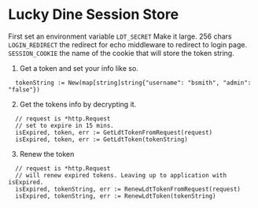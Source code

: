 # Lucky Dine Session Store

First set an environment variable `LDT_SECRET` Make it large. 256 chars
`LOGIN_REDIRECT` the redirect for echo middleware to redirect to login page.
`SESSION_COOKIE` the name of the cookie that will store the token string.

1. Get a token and set your info like so.
```golang
  tokenString := New(map[string]string{"username": "bsmith", "admin": "false"})
```
2. Get the tokens info by decrypting it.
```golang
  // request is *http.Request
  // set to expire in 15 mins.
  isExpired, token, err := GetLdtTokenFromRequest(request)
  isExpired, token, err := GetLdtToken(tokenString)
```

3. Renew the token
```golang
  // request is *http.Request
  // will renew expired tokens. Leaving up to application with isExpired.
  isExpired, tokenString, err := RenewLdtTokenFromRequest(request)
  isExpired, tokenString, err := RenewLdtToken(tokenString)
  ```
